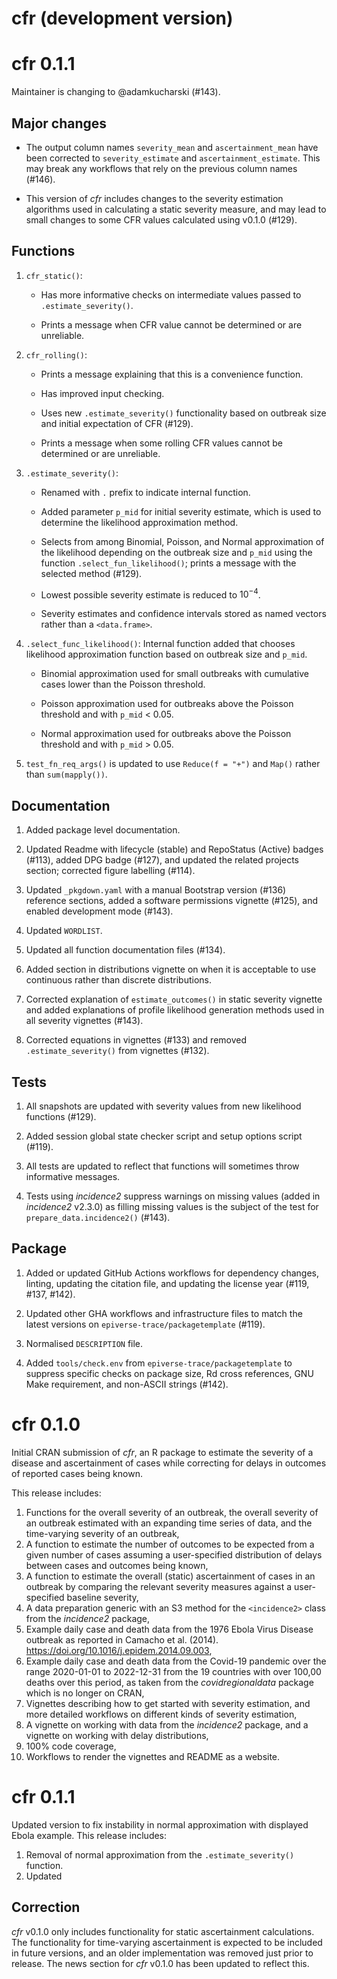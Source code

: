 # cfr (development version)

# cfr 0.1.1

Maintainer is changing to @adamkucharski (#143).

## Major changes

- The output column names `severity_mean` and `ascertainment_mean` have been corrected to `severity_estimate` and `ascertainment_estimate`. This may break any workflows that rely on the previous column names (#146).

- This version of _cfr_ includes changes to the severity estimation algorithms used in calculating a static severity measure, and may lead to small changes to some CFR values calculated using v0.1.0 (#129).

## Functions

1. `cfr_static()`:

    - Has more informative checks on intermediate values passed to `.estimate_severity()`.

    - Prints a message when CFR value cannot be determined or are unreliable.

2. `cfr_rolling()`:

    - Prints a message explaining that this is a convenience function.

    - Has improved input checking.

    - Uses new `.estimate_severity()` functionality based on outbreak size and initial expectation of CFR (#129).

    - Prints a message when some rolling CFR values cannot be determined or are unreliable.

3. `.estimate_severity()`:

    - Renamed with `.` prefix to indicate internal function.

    - Added parameter `p_mid` for initial severity estimate, which is used to determine the likelihood approximation method.

    - Selects from among Binomial, Poisson, and Normal approximation of the likelihood depending on the outbreak size and `p_mid` using the function `.select_fun_likelihood()`; prints a message with the selected method (#129).

    - Lowest possible severity estimate is reduced to $10^{-4}$.

    - Severity estimates and confidence intervals stored as named vectors rather than a `<data.frame>`.

4. `.select_func_likelihood()`: Internal function added that chooses likelihood approximation function based on outbreak size and `p_mid`.

    - Binomial approximation used for small outbreaks with cumulative cases lower than the Poisson threshold.
    
    - Poisson approximation used for outbreaks above the Poisson threshold and with `p_mid` < 0.05.

    - Normal approximation used for outbreaks above the Poisson threshold and with `p_mid` > 0.05.

4. `test_fn_req_args()` is updated to use `Reduce(f = "+")` and `Map()` rather than `sum(mapply())`.

## Documentation

1. Added package level documentation.

2. Updated Readme with lifecycle (stable) and RepoStatus (Active) badges (#113), added DPG badge (#127), and updated the related projects section; corrected figure labelling (#114).

3. Updated `_pkgdown.yaml` with a manual Bootstrap version (#136) reference sections, added a software permissions vignette (#125), and enabled development mode (#143).

4. Updated `WORDLIST`.

5. Updated all function documentation files (#134).

6. Added section in distributions vignette on when it is acceptable to use continuous rather than discrete distributions.

7. Corrected explanation of `estimate_outcomes()` in static severity vignette and added explanations of profile likelihood generation methods used in all severity vignettes (#143).

8. Corrected equations in vignettes (#133) and removed `.estimate_severity()` from vignettes (#132).

## Tests

1. All snapshots are updated with severity values from new likelihood functions (#129).

2. Added session global state checker script and setup options script (#119).

3. All tests are updated to reflect that functions will sometimes throw informative messages.

4. Tests using _incidence2_ suppress warnings on missing values (added in _incidence2_ v2.3.0) as filling missing values is the subject of the test for `prepare_data.incidence2()` (#143).

## Package

1. Added or updated GitHub Actions workflows for dependency changes, linting, updating the citation file, and updating the license year (#119, #137, #142).

2. Updated other GHA workflows and infrastructure files to match the latest versions on `epiverse-trace/packagetemplate` (#119).

3. Normalised `DESCRIPTION` file.

4. Added `tools/check.env` from `epiverse-trace/packagetemplate` to suppress specific checks on package size, Rd cross references, GNU Make requirement, and non-ASCII strings (#142).

# cfr 0.1.0

Initial CRAN submission of _cfr_, an R package to estimate the severity of a disease and ascertainment of cases while correcting for delays in outcomes of reported cases being known.

This release includes:

1. Functions for the overall severity of an outbreak, the overall severity of an outbreak estimated with an expanding time series of data, and the time-varying severity of an outbreak,
2. A function to estimate the number of outcomes to be expected from a given number of cases assuming a user-specified distribution of delays between cases and outcomes being known,
3. A function to estimate the overall (static) ascertainment of cases in an outbreak by comparing the relevant severity measures against a user-specified baseline severity,
4. A data preparation generic with an S3 method for the `<incidence2>` class from the _incidence2_ package,
5. Example daily case and death data from the 1976 Ebola Virus Disease outbreak as reported in Camacho et al. (2014). <https://doi.org/10.1016/j.epidem.2014.09.003>,
6. Example daily case and death data from the Covid-19 pandemic over the range 2020-01-01 to 2022-12-31 from the 19 countries with over 100,00 deaths over this period, as taken from the _covidregionaldata_ package which is no longer on CRAN,
7. Vignettes describing how to get started with severity estimation, and more detailed workflows on different kinds of severity estimation,
8. A vignette on working with data from the _incidence2_ package, and a vignette on working with delay distributions,
9. 100% code coverage,
10. Workflows to render the vignettes and README as a website.

# cfr 0.1.1

Updated version to fix instability in normal approximation with displayed Ebola example. This release includes:

1. Removal of normal approximation from the `.estimate_severity()` function.
2. Updated


## Correction

_cfr_ v0.1.0 only includes functionality for static ascertainment calculations. The functionality for time-varying ascertainment is expected to be included in future versions, and an older implementation was removed just prior to release. The news section for _cfr_ v0.1.0 has been updated to reflect this.

